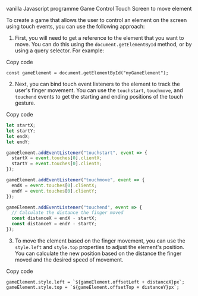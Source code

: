 vanilla Javascript programme Game Control Touch Screen to move element

To create a game that allows the user to control an element on the screen using touch events, you can use the following approach:

1.  First, you will need to get a reference to the element that you want to move. You can do this using the `document.getElementById` method, or by using a query selector. For example:

Copy code

`const gameElement = document.getElementById("myGameElement");`

2.  Next, you can bind touch event listeners to the element to track the user's finger movement. You can use the `touchstart`, `touchmove`, and `touchend` events to get the starting and ending positions of the touch gesture.

Copy code

```js
let startX;
let startY;
let endX;
let endY;

gameElement.addEventListener("touchstart", event => {
  startX = event.touches[0].clientX;
  startY = event.touches[0].clientY;
});

gameElement.addEventListener("touchmove", event => {
  endX = event.touches[0].clientX;
  endY = event.touches[0].clientY;
});

gameElement.addEventListener("touchend", event => {
  // Calculate the distance the finger moved
  const distanceX = endX - startX;
  const distanceY = endY - startY;
});
```

3.  To move the element based on the finger movement, you can use the `style.left` and `style.top` properties to adjust the element's position. You can calculate the new position based on the distance the finger moved and the desired speed of movement.

Copy code

```ja
gameElement.style.left = `${gameElement.offsetLeft + distanceX}px`;
gameElement.style.top = `${gameElement.offsetTop + distanceY}px`;
```
